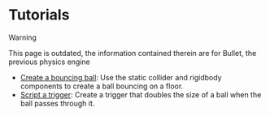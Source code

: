 # Tutorials

> [!WARNING]
> This page is outdated, the information contained therein are for Bullet, the previous physics engine

* [Create a bouncing ball](create-a-bouncing-ball.md): Use the static collider and rigidbody components to create a ball bouncing on a floor.
* [Script a trigger](script-a-trigger.md): Create a trigger that doubles the size of a ball when the ball passes through it.